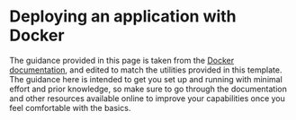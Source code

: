 # Deploying an application with Docker

The guidance provided in this page is taken from the [Docker documentation](https://docs.docker.com/), and edited to match the utilities provided in this template. The guidance here is intended to get you set up and running with minimal effort and prior knowledge, so make sure to go through the documentation and other resources available online to improve your capabilities once you feel comfortable with the basics.

